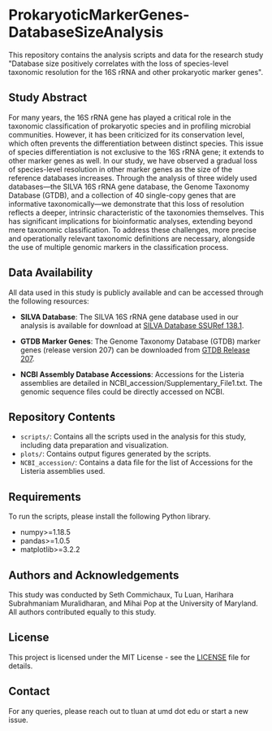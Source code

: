 # ProkaryoticMarkerGenes-DatabaseSizeAnalysis

This repository contains the analysis scripts and data for the research study "Database size positively correlates with the loss of species-level taxonomic resolution for the 16S rRNA and other prokaryotic marker genes". 

## Study Abstract 

For many years, the 16S rRNA gene has played a critical role in the taxonomic classification of prokaryotic species and in profiling microbial communities. However, it has been criticized for its conservation level, which often prevents the differentiation between distinct species. This issue of species differentiation is not exclusive to the 16S rRNA gene; it extends to other marker genes as well. In our study, we have observed a gradual loss of species-level resolution in other marker genes as the size of the reference databases increases. Through the analysis of three widely used databases—the SILVA 16S rRNA gene database, the Genome Taxonomy Database (GTDB), and a collection of 40 single-copy genes that are informative taxonomically—we demonstrate that this loss of resolution reflects a deeper, intrinsic characteristic of the taxonomies themselves. This has significant implications for bioinformatic analyses, extending beyond mere taxonomic classification. To address these challenges, more precise and operationally relevant taxonomic definitions are necessary, alongside the use of multiple genomic markers in the classification process.




## Data Availability

All data used in this study is publicly available and can be accessed through the following resources:

- **SILVA Database**: The SILVA 16S rRNA gene database used in our analysis is available for download at [SILVA Database SSURef 138.1](https://www.arb-silva.de/fileadmin/silva_databases/current/Exports/SILVA_138.1_SSURef_tax_silva.fasta.gz).
  
- **GTDB Marker Genes**: The Genome Taxonomy Database (GTDB) marker genes (release version 207) can be downloaded from [GTDB Release 207](https://data.gtdb.ecogenomic.org/releases/release207/207.0/genomic_files_all/bac120_marker_genes_all_r207.tar.gz).

- **NCBI Assembly Database Accessions**: Accessions for the Listeria assemblies are detailed in NCBI_accession/Supplementary_File1.txt. The genomic sequence files could be directly accessed on NCBI. 




## Repository Contents

- `scripts/`: Contains all the scripts used in the analysis for this study, including data preparation and visualization.
- `plots/`: Contains output figures generated by the scripts.
- `NCBI_accession/`: Contains a data file for the list of Accessions for the Listeria assemblies used. 

## Requirements

To run the scripts, please install the following Python library. 

- numpy>=1.18.5
- pandas>=1.0.5
- matplotlib>=3.2.2


## Authors and Acknowledgements

This study was conducted by Seth Commichaux, Tu Luan, Harihara Subrahmaniam Muralidharan, and Mihai Pop at the University of Maryland. All authors contributed equally to this study. 

## License

This project is licensed under the MIT License - see the [LICENSE](LICENSE) file for details.

## Contact

For any queries, please reach out to tluan at umd dot edu or start a new issue. 

